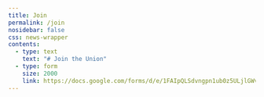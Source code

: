 ```yaml
---
title: Join
permalink: /join
nosidebar: false
css: news-wrapper
contents:
  - type: text
    text: "# Join the Union"
  - type: form
    size: 2000
    link: https://docs.google.com/forms/d/e/1FAIpQLSdvngpn1ub0z5ULjlGWvw04U0qAuJJ4iZYHZMB5tsCxngZuuw/viewform?embedded=true
---
```

